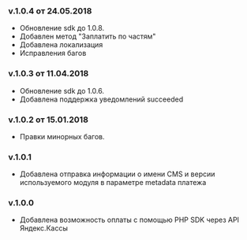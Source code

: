 ### v.1.0.4 от 24.05.2018
* Обновление sdk до 1.0.8.
* Добавлен метод "Заплатить по частям"
* Добавлена локализация
* Исправления багов

### v.1.0.3 от 11.04.2018
* Обновление sdk до 1.0.6.
* Добавлена поддержка уведомлений succeeded

### v.1.0.2 от 15.01.2018
* Правки минорных багов.

### v.1.0.1
* Добавлена отправка информации о имени CMS и версии используемого модуля в параметре metadata платежа

### v.1.0.0
* Добавлена возможность оплаты с помощью PHP SDK через API Яндекс.Кассы
